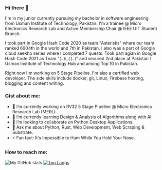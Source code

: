 ### Hi there 👋

I'm in my junior currently pursuing my bachelor in software engineering from Usman Institute of Technology, Pakistan. I'm a trainee @ Micro Electronics Research Lab and Active Membership Chair @ IEEE UIT Student Branch.

I took part in Google Hash Code 2020 as team "Asterisks" where our team ranked 6904th in the world and 7th in Pakistan. I also was a part of Google cloud seekho series where I completed 7 quests. Took part agian in Google Hash Code 2021 as Team "(..)(..)(..)" and secured 2nd place at Pakistan / Usman Institute of Technology Hub and among Top 10 in Pakistan. 

Right now I'm working on 5 Stage Pipeline. I'm also a certified web developer. The side skills include docker, git, Linux, Firebase hosting, blogging and content writing. 

### Gist about me:

- 🔭 I’m currently working on RV32 5 Stage Pipeline @ Micro Electronics Research Lab (MERL).
- 🌱 I’m currently learning Design & Analysis of Algorithms along with AI.
- 👯 I’m looking to collaborate on Python Desktop Applications.
- 💬 Ask me about Python, Rust, Web Development, Web Scraping & Substrate.
- ⚡ Fun fact: It's Impossible to Hum While You Hold Your Nose.

### How to reach me: 

![My GitHub stats](https://github-readme-stats.vercel.app/api?username=Agha-Muqarib&show_icons=true&theme=radical&count_private=true)
[![Top Langs](https://github-readme-stats.vercel.app/api/top-langs/?username=Agha-Muqarib&theme=radical)](https://github.com/Agha-Muqarib/github-readme-stats)
